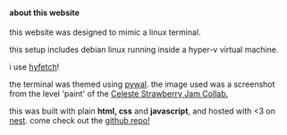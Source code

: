 <div class = "post-content">
    <h4>about this website</h4>
    <p>this website was designed to mimic a linux terminal.</p>
    <p>this setup includes debian linux running inside a hyper-v virtual machine.</p>
    <p>i use <a href = "https://github.com/hykilpikonna/hyfetch">hyfetch</a>!</p>
    <p>the terminal was themed using <a href = "https://github.com/dylanaraps/pywal">pywal</a>. the image used was a screenshot from the level 'paint' of the <a href = "https://celeste.ink/wiki/Strawberry_Jam_Collab">Celeste Strawberry Jam Collab.</a></p>
    <p>this was built with plain <b class="normal">html, css</b> and <b class = "normal">javascript</b>, and hosted with <3 on <a target="_blank" href ="https://hackclub.app">nest</a>. come check out the <a href = "https://github.com/phthallo/terminal-website">github repo!</a></p>
</div>